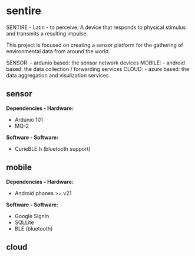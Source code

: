 # sentire
SENTIRE - Latin - to perceive; A device that responds to physical stimulus and transmits a resulting impulse.

This project is focused on creating a sensor platform for the gathering of environmental data from around the world.

SENSOR: - ardunio based: the sensor network devices
MOBILE: - android based: the data collection / forwarding services
CLOUD: -  azure based: the data aggregation and visulization services


## sensor
**Dependencies - Hardware:**
- Ardunio 101
- MQ-2 

**Software - Software:**
- CurieBLE.h (bluetooth support)

## mobile
**Dependencies - Hardware:**
- Android phones >= v21

**Software - Software:**
- Google SignIn
- SQLLite
- BLE (bluetooth)


## cloud


